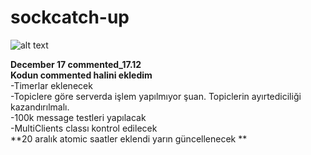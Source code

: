# sockcatch-up 

![alt text](https://cdn.discordapp.com/attachments/734826030719697048/788839163759034408/v2-sistem.PNG)

**December 17  commented_17.12**  
**Kodun commented halini ekledim**  
-Timerlar eklenecek  
-Topiclere göre serverda işlem yapılmıyor şuan. Topiclerin ayırtediciliği kazandırılmalı.  
-100k message testleri yapılacak  
-MultiClients classı kontrol edilecek  
**20 aralık atomic saatler eklendi yarın güncellenecek **
